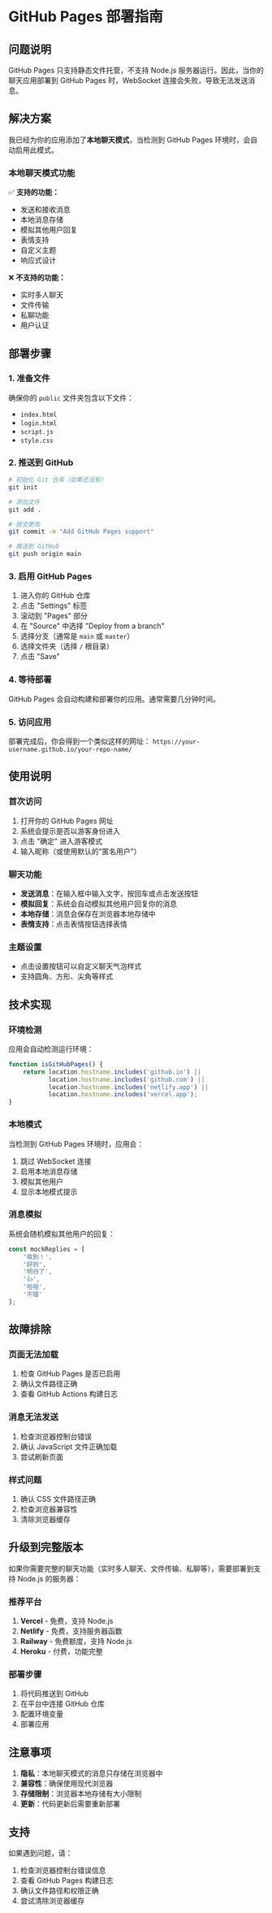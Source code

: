 # GitHub Pages 部署指南

## 问题说明

GitHub Pages 只支持静态文件托管，不支持 Node.js 服务器运行。因此，当你的聊天应用部署到 GitHub Pages 时，WebSocket 连接会失败，导致无法发送消息。

## 解决方案

我已经为你的应用添加了**本地聊天模式**，当检测到 GitHub Pages 环境时，会自动启用此模式。

### 本地聊天模式功能

✅ **支持的功能：**
- 发送和接收消息
- 本地消息存储
- 模拟其他用户回复
- 表情支持
- 自定义主题
- 响应式设计

❌ **不支持的功能：**
- 实时多人聊天
- 文件传输
- 私聊功能
- 用户认证

## 部署步骤

### 1. 准备文件

确保你的 `public` 文件夹包含以下文件：
- `index.html`
- `login.html`
- `script.js`
- `style.css`

### 2. 推送到 GitHub

```bash
# 初始化 Git 仓库（如果还没有）
git init

# 添加文件
git add .

# 提交更改
git commit -m "Add GitHub Pages support"

# 推送到 GitHub
git push origin main
```

### 3. 启用 GitHub Pages

1. 进入你的 GitHub 仓库
2. 点击 "Settings" 标签
3. 滚动到 "Pages" 部分
4. 在 "Source" 中选择 "Deploy from a branch"
5. 选择分支（通常是 `main` 或 `master`）
6. 选择文件夹（选择 `/` 根目录）
7. 点击 "Save"

### 4. 等待部署

GitHub Pages 会自动构建和部署你的应用。通常需要几分钟时间。

### 5. 访问应用

部署完成后，你会得到一个类似这样的网址：
`https://your-username.github.io/your-repo-name/`

## 使用说明

### 首次访问

1. 打开你的 GitHub Pages 网址
2. 系统会提示是否以游客身份进入
3. 点击 "确定" 进入游客模式
4. 输入昵称（或使用默认的"匿名用户"）

### 聊天功能

- **发送消息**：在输入框中输入文字，按回车或点击发送按钮
- **模拟回复**：系统会自动模拟其他用户回复你的消息
- **本地存储**：消息会保存在浏览器本地存储中
- **表情支持**：点击表情按钮选择表情

### 主题设置

- 点击设置按钮可以自定义聊天气泡样式
- 支持圆角、方形、尖角等样式

## 技术实现

### 环境检测

应用会自动检测运行环境：

```javascript
function isGitHubPages() {
    return location.hostname.includes('github.io') || 
           location.hostname.includes('github.com') ||
           location.hostname.includes('netlify.app') ||
           location.hostname.includes('vercel.app');
}
```

### 本地模式

当检测到 GitHub Pages 环境时，应用会：

1. 跳过 WebSocket 连接
2. 启用本地消息存储
3. 模拟其他用户
4. 显示本地模式提示

### 消息模拟

系统会随机模拟其他用户的回复：

```javascript
const mockReplies = [
    '收到！',
    '好的',
    '明白了',
    '👍',
    '哈哈',
    '不错'
];
```

## 故障排除

### 页面无法加载

1. 检查 GitHub Pages 是否已启用
2. 确认文件路径正确
3. 查看 GitHub Actions 构建日志

### 消息无法发送

1. 检查浏览器控制台错误
2. 确认 JavaScript 文件正确加载
3. 尝试刷新页面

### 样式问题

1. 确认 CSS 文件路径正确
2. 检查浏览器兼容性
3. 清除浏览器缓存

## 升级到完整版本

如果你需要完整的聊天功能（实时多人聊天、文件传输、私聊等），需要部署到支持 Node.js 的服务器：

### 推荐平台

1. **Vercel** - 免费，支持 Node.js
2. **Netlify** - 免费，支持服务器函数
3. **Railway** - 免费额度，支持 Node.js
4. **Heroku** - 付费，功能完整

### 部署步骤

1. 将代码推送到 GitHub
2. 在平台中连接 GitHub 仓库
3. 配置环境变量
4. 部署应用

## 注意事项

1. **隐私**：本地聊天模式的消息只存储在浏览器中
2. **兼容性**：确保使用现代浏览器
3. **存储限制**：浏览器本地存储有大小限制
4. **更新**：代码更新后需要重新部署

## 支持

如果遇到问题，请：

1. 检查浏览器控制台错误信息
2. 查看 GitHub Pages 构建日志
3. 确认文件路径和权限正确
4. 尝试清除浏览器缓存 